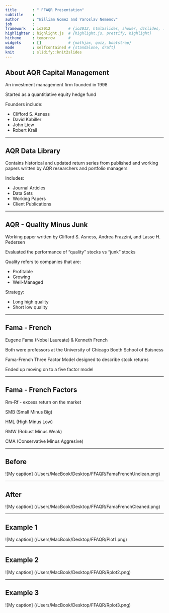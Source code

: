 ```yaml
---
title       : " FFAQR Presentation"
subtitle    : 
author      : "William Gomez and Yaroslav Nemenov"
job         : 
framework   : io2012        # {io2012, html5slides, shower, dzslides, ...}
highlighter : highlight.js  # {highlight.js, prettify, highlight}
hitheme     : tomorrow      # 
widgets     : []            # {mathjax, quiz, bootstrap}
mode        : selfcontained # {standalone, draft}
knit        : slidify::knit2slides
---
```


## About AQR Capital Management
    
An investment management firm founded in 1998

Started as a quantitiative equity hedge fund

Founders include:
- Clifford S. Asness
- David Kabiller
- John Liew
- Robert Krail

--- 
## AQR Data Library

Contains historical and updated return series from published and working papers written by AQR researchers and portfolio managers

Includes:
- Journal Articles
- Data Sets
- Working Papers
- Client Publications

---
## AQR - Quality Minus Junk

Working paper written by Clifford S. Asness, Andrea Frazzini, and Lasse H. Pedersen

Evaluated the performance of “quality” stocks vs “junk” stocks

Quality refers to companies that are:
- Profitable
- Growing
- Well-Managed

Strategy:
- Long high quality 
- Short low quality

---
## Fama - French

Eugene Fama (Nobel Laureate) & Kenneth French

  Both were professors at the University of Chicago Booth School of Buisness
  
Fama-French Three Factor Model designed to describe stock returns

Ended up moving on to a five factor model

---
## Fama - French Factors

Rm-Rf - excess return on the market

SMB (Small Minus Big) 

HML (High Minus Low) 

RMW (Robust Minus Weak) 

CMA (Conservative Minus Aggresive) 

---
## Before

![My caption] (/Users/MacBook/Desktop/FFAQR/FamaFrenchUnclean.png)

---
## After

![My caption] (/Users/MacBook/Desktop/FFAQR/FamaFrenchCleaned.png)

---
## Example 1 

![My caption] (/Users/MacBook/Desktop/FFAQR/Plot1.png)

---
## Example 2

![My caption] (/Users/MacBook/Desktop/FFAQR/Rplot2.png)

---
## Example 3 

![My caption] (/Users/MacBook/Desktop/FFAQR/Rplot3.png)
